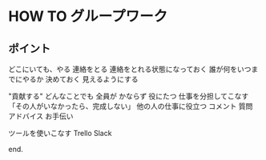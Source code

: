 # HOW TO グループワーク

## ポイント
どこにいても、やる
	連絡をとる
	連絡をとれる状態になっておく
	誰が何をいつまでにやるか
		決めておく
		見えるようにする

"貢献する"
	どんなことでも
	全員が
	かならず
	役にたつ
	仕事を分担してこなす
		「その人がいなかったら、完成しない」
	他の人の仕事に役立つ
		コメント
		質問
		アドバイス
		お手伝い



ツールを使いこなす
	Trello
	Slack

end.